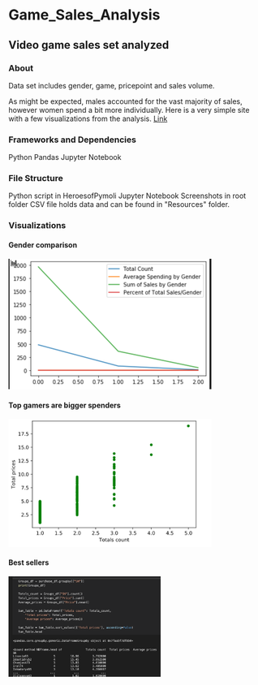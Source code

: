 # Game_Sales_Analysis
## Video game sales set analyzed

### About
Data set includes gender, game, pricepoint and sales volume.  

As might be expected, males accounted for the vast majority of sales, however women spend a bit more individually. Here is a very simple site with a few visualizations from the analysis.
 <a href='https://sherirosalia.github.io/Game_Sales_Analysis/'>Link</a>

### Frameworks and Dependencies
Python Pandas
Jupyter Notebook

### File Structure
Python script in HeroesofPymoli Jupyter Notebook
Screenshots in root folder
CSV file holds data and can be found in "Resources" folder.

### Visualizations

#### Gender comparison
<img width="400" alt="" src="gender_comparison.png">

#### Top gamers are bigger spenders
<img width="400" alt="" src="pricing_topgamers.png">

#### Best sellers
<img width="300" alt="" src="group_top.png">